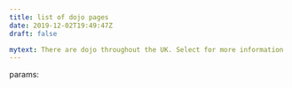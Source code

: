 ```yaml
---
title: list of dojo pages
date: 2019-12-02T19:49:47Z
draft: false

mytext: There are dojo throughout the UK. Select for more information
---
```


params:
